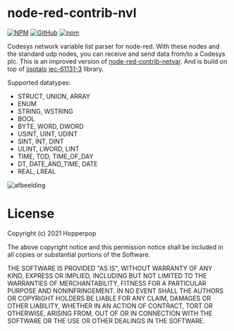 # node-red-contrib-nvl
[![NPM](https://img.shields.io/npm/l/node-red-contrib-nvl)](https://github.com/Hopperpop/node-red-contrib-nvl/blob/main/LICENSE)
[![GitHub](https://img.shields.io/badge/View%20on-GitHub-brightgreen)](https://github.com/Hopperpop/node-red-contrib-nvl)
[![npm](https://img.shields.io/npm/v/node-red-contrib-nvl)](https://www.npmjs.com/package/node-red-contrib-nvl)

Codesys network variable list parser for node-red. With these nodes and the standard udp nodes, you can receive and send data from/to a Codesys plc.
This is an improved version of [node-red-contrib-netvar](https://flows.nodered.org/node/node-red-contrib-netvar). And is build on top of [jisotalo](https://github.com/jisotalo) [iec-61131-3](https://github.com/jisotalo/iec-61131-3) library.

Supported datatypes:
- STRUCT, UNION, ARRAY
- ENUM
- STRING, WSTRING
- BOOL
- BYTE, WORD, DWORD
- USINT, UINT, UDINT
- SINT, INT, DINT
- ULINT, LWORD, LINT
- TIME, TOD, TIME_OF_DAY
- DT, DATE_AND_TIME, DATE
- REAL, LREAL


![afbeelding](https://user-images.githubusercontent.com/11853634/136016642-57c9fdd0-a048-474c-ad2c-983352c89916.png)



# License
Copyright (c) 2021 Hopperpop


The above copyright notice and this permission notice shall be included in all
copies or substantial portions of the Software.

THE SOFTWARE IS PROVIDED "AS IS", WITHOUT WARRANTY OF ANY KIND, EXPRESS OR
IMPLIED, INCLUDING BUT NOT LIMITED TO THE WARRANTIES OF MERCHANTABILITY,
FITNESS FOR A PARTICULAR PURPOSE AND NONINFRINGEMENT. IN NO EVENT SHALL THE
AUTHORS OR COPYRIGHT HOLDERS BE LIABLE FOR ANY CLAIM, DAMAGES OR OTHER
LIABILITY, WHETHER IN AN ACTION OF CONTRACT, TORT OR OTHERWISE, ARISING FROM,
OUT OF OR IN CONNECTION WITH THE SOFTWARE OR THE USE OR OTHER DEALINGS IN THE
SOFTWARE.
